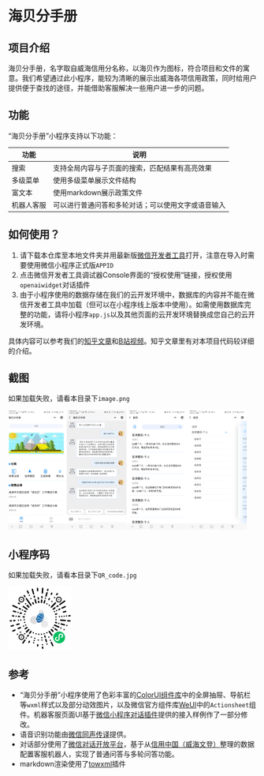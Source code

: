 # 海贝分手册

## 项目介绍

海贝分手册，名字取自威海信用分名称，以海贝作为图标，符合项目和文件的寓意。我们希望通过此小程序，能较为清晰的展示出威海各项信用政策，同时给用户提供便于查找的途径，并能借助客服解决一些用户进一步的问题。

## 功能

“海贝分手册”小程序支持以下功能：

| 功能       | 说明                                               |
| ---------- | -------------------------------------------------- |
| 搜索       | 支持全局内容与子页面的搜索，匹配结果有高亮效果     |
| 多级菜单   | 使用多级菜单展示文件结构                           |
| 富文本     | 使用markdown展示政策文件                           |
| 机器人客服 | 可以进行普通问答和多轮对话；可以使用文字或语音输入 |

## 如何使用？

1. 请下载本仓库至本地文件夹并用最新版[微信开发者工具](https://developers.weixin.qq.com/miniprogram/dev/devtools/download.html)打开，注意在导入时需要使用微信小程序正式版`APPID`
2. 点击微信开发者工具调试器Console界面的“授权使用”链接，授权使用`openaiwidget`对话插件
3. 由于小程序使用的数据存储在我们的云开发环境中，数据库的内容并不能在微信开发者工具中加载（但可以在小程序线上版本中使用）。如需使用数据库完整的功能，请将小程序`app.js`以及其他页面的云开发环境替换成您自己的云开发环境。

具体内容可以参考我们的[知乎文章](https://zhuanlan.zhihu.com/p/354414192)和[B站视频](https://www.bilibili.com/video/BV1GU4y1p77E?from=search&seid=3690619691390577090)。知乎文章里有对本项目代码较详细的介绍。

## 截图
如果加载失败，请看本目录下`image.png`

<img src="/image.png" style="zoom: 50%;" />

## 小程序码
如果加载失败，请看本目录下`QR_code.jpg`

<img src="QR_code.jpg" style="zoom: 50%;" />

## 参考

- “海贝分手册”小程序使用了色彩丰富的[ColorUI组件库](https://github.com/weilanwl/ColorUI)中的全屏抽屉、导航栏等`wxml`样式以及部分动效图片，以及微信官方组件库[WeUI](https://github.com/Tencent/weui)中的`Actionsheet`组件。机器客服页面UI基于[微信小程序对话插件](https://mp.weixin.qq.com/wxopen/plugindevdoc?appid=wx8c631f7e9f2465e1#6-6-texttospeech)提供的接入样例作了一部分修改。
- 语音识别功能由[微信同声传译](https://developers.weixin.qq.com/miniprogram/dev/extended/service/translator.html)提供。
- 对话部分使用了[微信对话开放平台](https://openai.weixin.qq.com/)，基于从[信用中国（威海文登）](http://wdcredit.gov.cn/)整理的数据配置客服机器人，实现了普通问答与多轮问答功能。
- markdown渲染使用了[towxml](https://github.com/sbfkcel/towxml)插件
